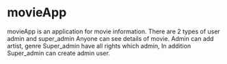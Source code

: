 # movieApp
movieApp is an application for movie information.
There are 2 types of user admin and super_admin
Anyone can see details of movie. 
Admin can add artist, genre
Super_admin have all rights which admin, In addition Super_admin can create admin user.
